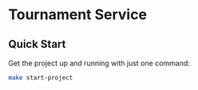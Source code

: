 # Tournament Service

## Quick Start

Get the project up and running with just one command:

```bash
make start-project
```
